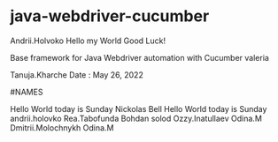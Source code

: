 # java-webdriver-cucumber
Andrii.Holvoko
Hello my World
Good Luck!

Base framework for Java Webdriver automation with Cucumber
valeria

Tanuja.Kharche
Date : May 26, 2022

#NAMES

Hello World today is Sunday
Nickolas Bell
Hello World today is Sunday
andrii.holovko
Rea.Tabofunda
Bohdan solod
Ozzy.Inatullaev
Odina.M
Dmitrii.Molochnykh
Odina.M